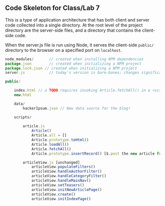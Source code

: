 ## Code Skeleton for Class/Lab 7

This is a type of application architecture that has both client and server code collected into a single directory. At the root level of the project directory are the server-side files, and a directory that contains the client-side code.

When the server.js file is run using Node, it serves the client-side `public/` directory to the browser on a specified port on `localhost`.

```js
node_modules/ 		// created when installing NPM dependencies
package.json  		// created when initializing a NPM project
package.lock.json // created when initializing a NPM project
server.js     		// today's version is bare-bones; changes significantly for Class 8

public/

	index.html // a TODO requires invoking Article.fetchAll() in a <script> tag
	new.html

	data/
		hackerIpsum.json // New data source for the blog!

	scripts/
	
		article.js
			Article()
			Article.all = []
			Article.prototype.toHtml()
			Article.loadAll()
			Article.fetchAll()
			Article.prototype.insertRecord() [$.post the new article from the form]

		articleView.js [unchanged]
			articleView.populateFilters()
			articleView.handleAuthorFilter()
			articleView.handleCategoryFilter()
			articleView.handleMainNav()
			articleView.setTeasers()
			articleView.initNewArticlePage()		
			articleView.create()
			articleView.initIndexPage()
```